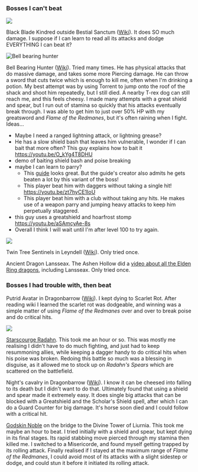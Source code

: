### Bosses I can't beat


![](https://eip.gg/wp-content/uploads/2022/05/black-blade-kindred-boss-guide-featured-image-elden-ring-1024x575.jpg)

Black Blade Kindred outside Bestial Sanctum ([Wiki](https://eldenring.wiki.fextralife.com/Black+Blade+Kindred)). It does SO much damage. I suppose if I can learn to read all its attacks and dodge EVERYTHING I can beat it?

![Bell bearing hunter](https://oyster.ignimgs.com/mediawiki/apis.ign.com/elden-ring/b/b3/Elden_DragonB_BellHunter.jpg)

Bell Bearing Hunter ([Wiki](https://eldenring.wiki.fextralife.com/Bell+Bearing+Hunter)). Tried many times. He has physical attacks that do massive damage, and takes some more Piercing damage. He can throw a sword that cuts twice which is enough to kill me, often when I'm drinking a potion. My best attempt was by using Torrent to jump onto the roof of the shack and shoot him repeatedly, but I still died. A nearby T-rex dog can still reach me, and this feels cheesy. I made many attempts with a great shield and spear, but I run out of stamina so quickly that his attacks eventually break through. I was able to get him to just over 50% HP with my greatsword and *Flame of the Redmanes*, but it's often raining when I fight. Ideas...
- Maybe I need a ranged lightning attack, or lightning grease?
- He has a slow shield bash that leaves him vulnerable, I wonder if I can bait that more often? This guy explains how to bait it https://youtu.be/O_kYg4T8DHU 
- demo of baiting shield bash and poise breaking 
- maybe I can learn to parry?
	- This [guide](https://youtu.be/oKgRvJsNfxc) looks great. But the guide's creator also admits he gets beaten a lot by this variant of the boss!
	- This player beat him with daggers without taking a single hit! https://youtu.be/zt7hyCE1IoU 
	- This player beat him with a club without taking any hits. He makes use of a weapon parry and jumping heavy attacks to keep him perpetually staggered. 
- this guy uses a greatshield and hoarfrost stomp https://youtu.be/aSAmcyAe-8s 
- Overall I think I will wait until I'm after level 100 to try again.

![](https://oyster.ignimgs.com/mediawiki/apis.ign.com/elden-ring/6/65/Altus_TreeSentinels.jpg)

Twin Tree Sentinels in Leyndell ([Wiki](https://eldenring.wiki.fextralife.com/Tree+Sentinel)). Only tried once.

Ancient Dragon Lansseax. The Ashen Hollow did a [video about all the Elden Ring dragons](https://youtu.be/bgW53fwgyo4?t=713), including Lansseax. Only tried once.

### Bosses I had trouble with, then beat

Putrid Avatar in Dragonbarrow ([Wiki](https://eldenring.wiki.fextralife.com/Putrid+Avatar)). I kept dying to Scarlet Rot. After reading wiki I learned the scarlet rot was dodgeable, and winning was a simple matter of using *Flame of the Redmanes* over and over to break poise and do critical hits.

![](https://c.neevacdn.net/image/fetch/s--Ftr-RmGv--/https%3A//cdn.statically.io/img/gamertweak.com/wp-content/uploads/2022/02/how-to-defeat-starscourge-radahn-in-elden-ring.jpg?savepath=how-to-defeat-starscourge-radahn-in-elden-ring.jpg)

[Starscourge Radahn](https://eldenring.wiki.fextralife.com/Starscourge+Radahn). This took me an hour or so. This was mostly me realising I didn't have to do much fighting, and just had to keep resummoning allies, while keeping a dagger handy to do critical hits when his poise was broken. Redoing this battle so much was a blessing in disguise, as it allowed me to stock up on *Radahn's Spears* which are scattered on the battlefield.

Night's cavalry in Dragonbarrow ([Wiki](https://eldenring.wiki.fextralife.com/Night's+Cavalry)). I know it can be cheesed into falling to its death but I didn't want to do that. Ultimately found that using a shield and spear made it extremely easy. It does single big attacks that can be blocked with a Greatshield and the Scholar's Shield spell, after which I can do a Guard Counter for big damage. It's horse soon died and I could follow with a critical hit.

[Godskin Noble](https://eldenring.wiki.fextralife.com/Godskin+Noble) on the bridge to the Divine Tower of Liurnia. This took me maybe an hour to beat. I tried initially with a shield and spear, but kept dying in its final stages. Its rapid stabbing move pierced through my stamina then killed me. I switched to a Misericorde, and found myself getting trapped by its rolling attack. Finally realised if I stayed at the maximum range of *Flame of the Redmanes*, I could avoid most of its attacks with a slight sidestep or dodge, and could stun it before it initiated its rolling attack.